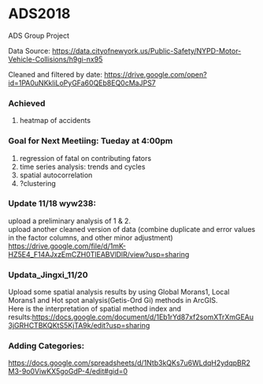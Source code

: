 # ADS2018
ADS Group Project

Data Source: https://data.cityofnewyork.us/Public-Safety/NYPD-Motor-Vehicle-Collisions/h9gi-nx95

Cleaned and filtered by date: https://drive.google.com/open?id=1PA0uNKkliLoPyGFa60QEb8EQ0cMaJPS7

### Achieved
1. heatmap of accidents

### Goal for Next Meetiing: Tueday at 4:00pm
1. regression of fatal on contributing fators
2. time series analysis: trends and cycles
3. spatial autocorrelation
3. ?clustering

### Update 11/18 wyw238:
upload a preliminary analysis of 1 & 2.\
upload another cleaned version of data (combine duplicate and error values in the factor columns, and other minor adjustment)
https://drive.google.com/file/d/1mK-HZ5E4_F14AJxzEmCZH0TlEABVlDlR/view?usp=sharing


### Updata_Jingxi_11/20
Upload some spatial analysis results by using Global Morans1, Local Morans1 and Hot spot analysis(Getis-Ord Gi) methods in ArcGIS.\
Here is the interpretation of spatial method index and results:https://docs.google.com/document/d/1Eb1rYd87xf2somXTrXmGEAu3jGRHCTBKQKtS5KjTA9k/edit?usp=sharing


### Adding Categories:
https://docs.google.com/spreadsheets/d/1Ntb3kQKs7u6WLdqH2ydqpBR2M3-9o0ViwKX5goGdP-4/edit#gid=0
